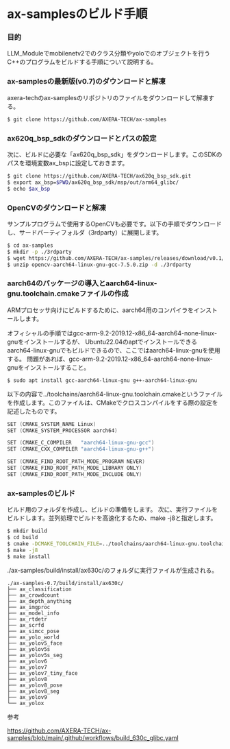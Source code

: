 # ax-samplesのビルド手順

### 目的
LLM_Moduleでmobilenetv2でのクラス分類やyoloでのオブジェクトを行うC++のプログラムをビルドする手順について説明する。


### ax-samplesの最新版(v0.7)のダウンロードと解凍
axera-techのax-samplesのリポジトリのファイルをダウンロードして解凍する。

```bash
$ git clone https://github.com/AXERA-TECH/ax-samples
```

### ax620q_bsp_sdkのダウンロードとパスの設定
次に、ビルドに必要な「ax620q_bsp_sdk」をダウンロードします。このSDKのパスを環境変数ax_bspに設定しておきます。


```bash
$ git clone https://github.com/AXERA-TECH/ax620q_bsp_sdk.git
$ export ax_bsp=$PWD/ax620q_bsp_sdk/msp/out/arm64_glibc/
$ echo $ax_bsp
```


### OpenCVのダウンロードと解凍
サンプルプログラムで使用するOpenCVも必要です。以下の手順でダウンロードし、サードパーティフォルダ（3rdparty）に展開します。

```bash
$ cd ax-samples
$ mkdir -p ./3rdparty
$ wget https://github.com/AXERA-TECH/ax-samples/releases/download/v0.1/opencv-aarch64-linux-gnu-gcc-7.5.0.zip
$ unzip opencv-aarch64-linux-gnu-gcc-7.5.0.zip -d ./3rdparty
```


### aarch64のパッケージの導入とaarch64-linux-gnu.toolchain.cmakeファイルの作成

ARMプロセッサ向けにビルドするために、aarch64用のコンパイラをインストールします。

オフィシャルの手順ではgcc-arm-9.2-2019.12-x86_64-aarch64-none-linux-gnuをインストールするが、
Ubuntu22.04のaptでインストールできるaarch64-linux-gnuでもビルドできるので、ここではaarch64-linux-gnuを使用する。
問題があれば、gcc-arm-9.2-2019.12-x86_64-aarch64-none-linux-gnuをインストールすること。

```
$ sudo apt install gcc-aarch64-linux-gnu g++-aarch64-linux-gnu
```

以下の内容で../toolchains/aarch64-linux-gnu.toolchain.cmakeというファイルを作成します。このファイルは、CMakeでクロスコンパイルをする際の設定を記述したものです。

```cpp
SET (CMAKE_SYSTEM_NAME Linux)
SET (CMAKE_SYSTEM_PROCESSOR aarch64)

SET (CMAKE_C_COMPILER   "aarch64-linux-gnu-gcc")
SET (CMAKE_CXX_COMPILER "aarch64-linux-gnu-g++")

SET (CMAKE_FIND_ROOT_PATH_MODE_PROGRAM NEVER)
SET (CMAKE_FIND_ROOT_PATH_MODE_LIBRARY ONLY)
SET (CMAKE_FIND_ROOT_PATH_MODE_INCLUDE ONLY)
```



### ax-samplesのビルド

ビルド用のフォルダを作成し、ビルドの準備をします。
次に、実行ファイルをビルドします。並列処理でビルドを高速化するため、make -j8と指定します。

```bash
$ mkdir build
$ cd build
$ cmake -DCMAKE_TOOLCHAIN_FILE=../toolchains/aarch64-linux-gnu.toolchain.cmake -DBSP_MSP_DIR=${ax_bsp}/ -DAXERA_TARGET_CHIP=ax630c ..
$ make -j8
$ make install
```


./ax-samples/build/install/ax630c/のフォルダに実行ファイルが生成される。

```
./ax-samples-0.7/build/install/ax630c/
├── ax_classification
├── ax_crowdcount
├── ax_depth_anything
├── ax_imgproc
├── ax_model_info
├── ax_rtdetr
├── ax_scrfd
├── ax_simcc_pose
├── ax_yolo_world
├── ax_yolov5_face
├── ax_yolov5s
├── ax_yolov5s_seg
├── ax_yolov6
├── ax_yolov7
├── ax_yolov7_tiny_face
├── ax_yolov8
├── ax_yolov8_pose
├── ax_yolov8_seg
├── ax_yolov9
└── ax_yolox
```


参考

https://github.com/AXERA-TECH/ax-samples/blob/main/.github/workflows/build_630c_glibc.yaml





